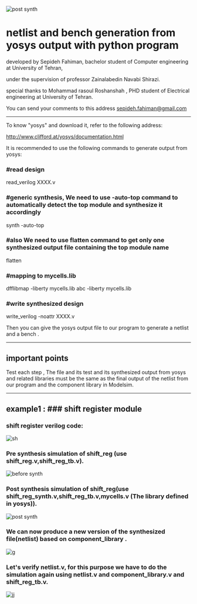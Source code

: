 ![post synth](https://user-images.githubusercontent.com/71797162/120828525-dfb3a200-c571-11eb-902d-4b8c35c3ba15.PNG)
# netlist and bench generation from yosys output with python program
 
 
developed by Sepideh Fahiman, bachelor student of Computer engineering at University of Tehran,


under the supervision of professor Zainalabedin Navabi Shirazi.                     

                                                                                                      
special thanks to Mohammad rasoul Roshanshah , PHD student of Electrical engineering at University of Tehran.


You can send your comments to this address  <sepideh.fahiman@gmail.com>

*********************************************************************************************************************************

To know "yosys" and download it, refer to the following address:

<http://www.clifford.at/yosys/documentation.html>

It is recommended to use the following commands to generate output from yosys:

### #read design

read_verilog XXXX.v

### #generic synthesis, We need to use -auto-top command to automatically detect the top module and synthesize it accordingly

synth -auto-top 

### #also We need to use flatten command to get only one synthesized output file containing the top module name

flatten

### #mapping to mycells.lib

dfflibmap -liberty mycells.lib
abc -liberty mycells.lib

### #write synthesized design

write_verilog -noattr XXXX.v


Then you can give the yosys output file to our program to generate a netlist and a bench .
*********************************************************************************************************************************


## important points

Test each step , The file and its test and its synthesized output from yosys and related libraries must be the same as the final output of the netlist from our program and the component library in Modelsim.

*********************************************************************************************************************************
## example1 : ### shift register module

### shift register verilog code:

![sh](https://user-images.githubusercontent.com/71797162/119122798-28347100-ba44-11eb-8358-9fc8a787c674.PNG)




### Pre synthesis simulation of shift_reg (use shift_reg.v,shift_reg_tb.v).
![before synth](https://user-images.githubusercontent.com/71797162/120824326-97928080-c56d-11eb-8c60-dea44b6167e9.PNG)




### Post synthesis simulation of shift_reg(use shift_reg_synth.v,shift_reg_tb.v,mycells.v (The library defined in yosys)).
![post synth](https://user-images.githubusercontent.com/71797162/120828554-e7734680-c571-11eb-97b2-e2cec46e6f67.PNG)




### We can now produce a new version of the synthesized file(netlist) based on component_library . 
![g](https://user-images.githubusercontent.com/71797162/120832638-20151f00-c576-11eb-9d7f-d1899735d187.PNG)




### Let's verify netlist.v, for this purpose we have to do the simulation again using netlist.v and component_library.v and shift_reg_tb.v.
![jj](https://user-images.githubusercontent.com/71797162/120834617-826f1f00-c578-11eb-8645-154ad9c8426a.PNG)

